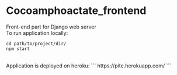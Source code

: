 # Cocoamphoactate_frontend
Front-end part for Django web server <br />
To run application locally: <br />
```
cd path/to/project/dir/
npm start
```
<br />
Application is deployed on heroku:
```
https://pite.herokuapp.com/
```
